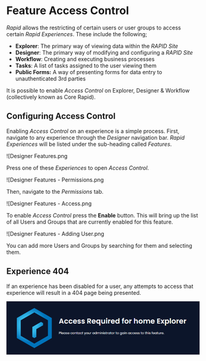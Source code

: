 # Feature Access Control

*Rapid* allows the restricting of certain users or user groups to access certain *Rapid Experiences*. These include the following;

- **Explorer**: The primary way of viewing data within the *RAPID Site*
- **Designer**: The primary way of modifying and configuring a *RAPID Site*
- **Workflow**: Creating and executing business processes
- **Tasks**: A list of tasks assigned to the user viewing them
- **Public Forms:** A way of presenting forms for data entry to unauthenticated 3rd parties

It is possible to enable *Access Control* on Explorer, Designer &amp; Workflow (collectively known as Core Rapid).

## Configuring Access Control

Enabling *Access Control* on an experience is a simple process. First, navigate to any experience through the *Designer* navigation bar. *Rapid Experiences* will be listed under the sub-heading called *Features*.

![Designer Features.png

Press one of these *Experiences* to open *Access Control*.

![Designer Features - Permissions.png

Then, navigate to the *Permissions* tab.

![Designer Features - Access.png

To enable *Access Control* press the **Enable** button. This will bring up the list of all Users and Groups that are currently enabled for this feature.

![Designer Features - Adding User.png

You can add more Users and Groups by searching for them and selecting them.

## Experience 404

If an experience has been disabled for a user, any attempts to access that experience will result in a 404 page being presented.

![Designer Feature - 404 Page.png](./downloaded_image_1705285490231.png)